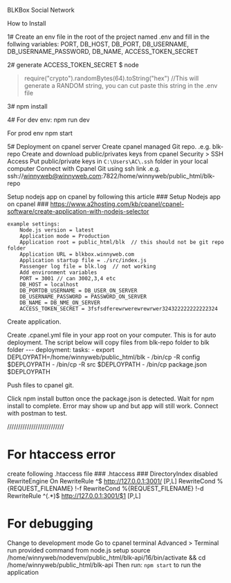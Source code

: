 BLKBox Social Network

How to Install

1#
Create an env file in the root of the project named .env and fill in the follwing variables: PORT, DB_HOST, DB_PORT, DB_USERNAME, DB_USERNAME_PASSWORD, DB_NAME, ACCESS_TOKEN_SECRET

2# generate ACCESS_TOKEN_SECRET
$ node
> require("crypto").randomBytes(64).toString("hex")
//This will generate a RANDOM string, you can cut paste this string in the .env file

3# 
npm install

4# 
For dev env:
npm run dev

For prod env
npm start

5# Deployment on cpanel server
Create cpanel managed Git repo. .e.g. blk-repo
Create and download public/privates keys from cpanel Security > SSH Access
Put public/private keys in `C:\Users\AC\.ssh` folder in your local computer
Connect with Cpanel Git using ssh link .e.g. ssh://winnyweb@winnyweb.com:7822/home/winnyweb/public_html/blk-repo

Setup nodejs app on cpanel by following this article
    ### Setup Nodejs app on cpanel ###
    https://www.a2hosting.com/kb/cpanel/cpanel-software/create-application-with-nodejs-selector

    example settings:
        Node.js version = latest
        Application mode = Production
        Application root = public_html/blk  // this should not be git repo folder
        Application URL = blkbox.winnyweb.com
        Application startup file = ./src/index.js
        Passenger log file = blk.log  // not working
        Add environment variables
        PORT = 3001 // can 3002,3,4 etc
        DB_HOST = localhost
        DB_PORTDB_USERNAME = DB_USER_ON_SERVER
        DB_USERNAME_PASSWORD = PASSWORD_ON_SERVER
        DB_NAME = DB_NME_ON_SERVER
        ACCESS_TOKEN_SECRET = 3fsfsdferewrwerewrewrwer324322222222222324

Create application.

Create .cpanel.yml file in your app root on your computer. This is for auto deployment. 
The script below will copy files from blk-repo folder to blk folder
    ---
    deployment:
    tasks:
        - export DEPLOYPATH=/home/winnyweb/public_html/blk
        - /bin/cp -R config $DEPLOYPATH
        - /bin/cp -R src $DEPLOYPATH
        - /bin/cp package.json $DEPLOYPATH

Push files to cpanel git.

Click npm install button once the package.json is detected.
Wait for npm install to complete. Error may show up and but app will still work.
Connect with postman to test.

////////////////////////// 
# For htaccess error
create following .htaccess file
    ### .htaccess ###
    DirectoryIndex disabled
    RewriteEngine On
    RewriteRule ^$ http://127.0.0.1:3001/ [P,L]
    RewriteCond %{REQUEST_FILENAME} !-f
    RewriteCond %{REQUEST_FILENAME} !-d
    RewriteRule ^(.*)$ http://127.0.0.1:3001/$1 [P,L]

# For debugging
Change to development mode
Go to cpanel terminal Advanced > Terminal
run provided command from node.js setup
    source /home/winnyweb/nodevenv/public_html/blk-api/16/bin/activate && cd /home/winnyweb/public_html/blk-api
Then run: `npm start` to run the application
